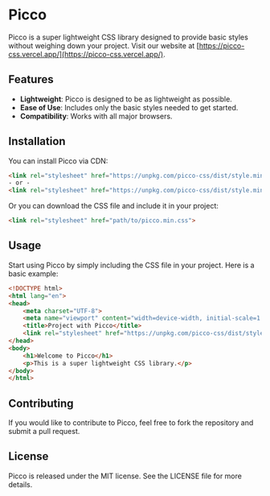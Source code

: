 # Picco

Picco is a super lightweight CSS library designed to provide basic styles without weighing down your project. Visit our website at [https://picco-css.vercel.app/](https://picco-css.vercel.app/).

## Features

- **Lightweight**: Picco is designed to be as lightweight as possible.
- **Ease of Use**: Includes only the basic styles needed to get started.
- **Compatibility**: Works with all major browsers.

## Installation

You can install Picco via CDN:

```html
<link rel="stylesheet" href="https://unpkg.com/picco-css/dist/style.min.css">
- or -
<link rel="stylesheet" href="https://unpkg.com/picco-css/dist/style.min.css.gz">
```

Or you can download the CSS file and include it in your project:

```html
<link rel="stylesheet" href="path/to/picco.min.css">
```

## Usage

Start using Picco by simply including the CSS file in your project. Here is a basic example:

```html
<!DOCTYPE html>
<html lang="en">
<head>
    <meta charset="UTF-8">
    <meta name="viewport" content="width=device-width, initial-scale=1.0">
    <title>Project with Picco</title>
    <link rel="stylesheet" href="https://unpkg.com/picco-css/dist/style.min.css">
</head>
<body>
    <h1>Welcome to Picco</h1>
    <p>This is a super lightweight CSS library.</p>
</body>
</html>
```

## Contributing

If you would like to contribute to Picco, feel free to fork the repository and submit a pull request.

## License

Picco is released under the MIT license. See the LICENSE file for more details.
